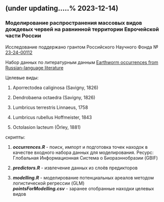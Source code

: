 ## (under updating.....% 2023-12-14)

### Моделирование распространения массовых видов дождевых червей на равнинной территории Еврочейской части России

Исследование поддержано грантом Российского Научного Фонда № [23-24-00112](https://rscf.ru/en/project/23-24-00112/)

Набор данных по литературным данным [Earthworm occurrences from Russian-language literature](https://www.gbif.org/dataset/9ceef4b3-ecac-4f8a-9cca-b4a7953640ba)

Целевые виды: 
1. Aporrectodea caliginosa (Savigny, 1826)

2. Dendrobaena octaedra (Savigny, 1826)

3. Lumbricus terrestris Linnaeus, 1758

4. Lumbricus rubellus Hoffmeister, 1843
   
5. Octolasion lacteum (Örley, 1881)

скрипты:<br>

1. ***occurrences.R*** - поиск, импорт и подготовка точек находок в качестве входного набора данных для моделирования. Ресурс: Глобальная Информационная Система о Биоразннобразии (GBIF)<br
                                                                                                                                                                                            >
2. ***predictors.R*** - извлечение данных из слоёв предикторов

3. ***modelling.R*** - моделирование потенциальных ареалов методом логистической регрессии (GLM)<br>
***pointsForModelling.csv*** - заранее отобранные находки целевых видов
